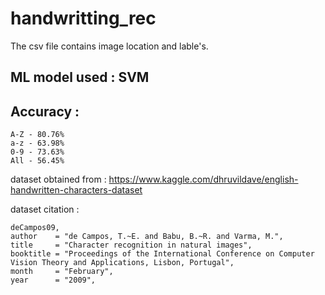# handwritting_rec

The csv file contains image location and lable's.

## ML model used : SVM 
## Accuracy :
    A-Z - 80.76%
    a-z - 63.98%
    0-9 - 73.63%
    All - 56.45%

dataset obtained from : https://www.kaggle.com/dhruvildave/english-handwritten-characters-dataset

dataset citation :

    deCampos09,
    author    = "de Campos, T.~E. and Babu, B.~R. and Varma, M.",
    title     = "Character recognition in natural images",
    booktitle = "Proceedings of the International Conference on Computer
    Vision Theory and Applications, Lisbon, Portugal",
    month     = "February",
    year      = "2009",

